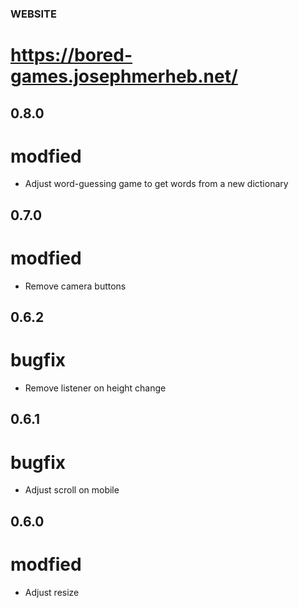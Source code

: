### WEBSITE
# https://bored-games.josephmerheb.net/

## 0.8.0
# modfied
- Adjust word-guessing game to get words from a new dictionary

## 0.7.0
# modfied
- Remove camera buttons

## 0.6.2
# bugfix
- Remove listener on height change

## 0.6.1
# bugfix
- Adjust scroll on mobile

## 0.6.0
# modfied
- Adjust resize